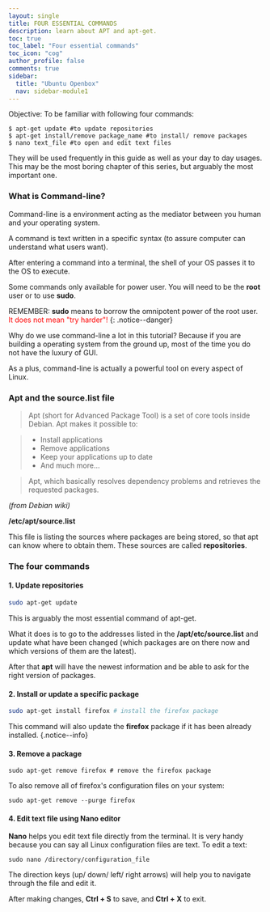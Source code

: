 ```yaml
---
layout: single
title: FOUR ESSENTIAL COMMANDS
description: learn about APT and apt-get.
toc: true
toc_label: "Four essential commands"
toc_icon: "cog"
author_profile: false
comments: true
sidebar:
  title: "Ubuntu Openbox"
  nav: sidebar-module1
---
```


Objective: To be familiar with following four commands:

```
$ apt-get update #to update repositories
$ apt-get install/remove package_name #to install/ remove packages
$ nano text_file #to open and edit text files
```
They will be used frequently in this guide as well as your day to day usages.
This may be the most boring chapter of this series, but arguably the most important one.

### What is Command-line?
Command-line is a environment acting as the mediator between you human and your operating system.

A command is text written in a specific syntax (to assure computer can understand what users want). 

After entering a command into a terminal, the shell of your OS passes it to the OS to execute.

Some commands only available for power user. You will need to be the **root** user or to use **sudo**.

REMEMBER: **sudo** means to borrow the omnipotent power of the root user. <span style="color:red">It does not mean "try harder"!</span>
{: .notice--danger}

Why do we use command-line a lot in this tutorial? Because if you are building a operating system from the ground up, most of the time you do not have the luxury of GUI.

As a plus, command-line is actually a powerful tool on every aspect of Linux.

### Apt and the source.list file

>Apt (short for Advanced Package Tool) is a set of core tools inside Debian. Apt makes it possible to:

>* Install applications
>* Remove applications
>* Keep your applications up to date
>* And much more...

>Apt, which basically resolves dependency problems and retrieves the requested packages.

*(from Debian wiki)*

**/etc/apt/source.list**

This file is listing the sources where packages are being stored, so that apt can know where to obtain them. These sources are called **repositories**.

### The four commands

#### 1. Update repositories
```bash
sudo apt-get update
```
This is arguably the most essential command of apt-get.

What it does is to go to the addresses listed in the **/apt/etc/source.list** and update what have been changed (which packages are on there now and which versions of them are the latest).

After that **apt** will have the newest information and be able to ask for the right version of packages.

#### 2. Install or update a specific package
```bash
sudo apt-get install firefox # install the firefox package
```
This command will also update the **firefox** package if it has been already installed.
{.notice--info}

#### 3. Remove a package
```
sudo apt-get remove firefox # remove the firefox package
```
To also remove all of firefox's configuration files on your system:
```
sudo apt-get remove --purge firefox
```

#### 4. Edit text file using Nano editor
**Nano** helps you edit text file directly from the terminal. It is very handy because you can say all Linux configuration files are text.
To edit a text:
```
sudo nano /directory/configuration_file
```
The direction keys (up/ down/ left/ right arrows) will help you to navigate through the file and edit it.

After making changes, **Ctrl + S** to save, and **Ctrl + X** to exit.

